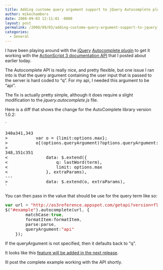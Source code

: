 ```yaml
---
title: Adding custome query argument support to jQuery Autocomplete plugin
author: mikechambers
date: 2008-09-03 12:11:01 -0800
layout: post
permalink: /2008/09/03/adding-custome-query-argument-support-to-jquery-autocomplete-plugin/
categories:
  - General
---
```



I have been playing around with the [jQuery][1] [Autocomplete plugin][2] to get it working with the [ActionScript 3 documentation API][3] that I posted about earlier today.

The Autocomplete API is really nice, and pretty flexible, but one issue I ran into is that the query argument containing the user input that is passed to the server is hard coded to &#8220;q&#8221;. For my api, I needed this argument to be &#8220;api&#8221;.  
<!--more-->

  
The fix is actually pretty simple, although it does require a slight modification to the *jquery.autocomplete.js* file.

Here is a diff that shows the change for the AutoComplete library version 1.0.2:

`
<pre>340a341,343
> 			var o = {limit:options.max};
> 			o[(options.queryArgument)?options.queryArgument:"q"] = lastWord(term);			
> 			
348,351c351
< 				data: $.extend({
< 					q: lastWord(term),
< 					limit: options.max
< 				}, extraParams),
---
> 				data: $.extend(o, extraParams),
`</pre> 
You can then pass in the value that should be use for the query term like so:

<div class="highlight">
  <pre><span style="color: #008000; font-weight: bold">var</span> url <span style="color: #666666">=</span> <span style="color: #BA2121">"http://as3reference.appspot.com/getapi?version=flex3"</span><span style="color: #666666">;</span>
$(<span style="color: #BA2121">"#example"</span>).autocomplete(url<span style="color: #666666">,</span> {
	 	matchCase<span style="color: #666666">:</span><span style="color: #008000; font-weight: bold">true</span><span style="color: #666666">,</span>
		formatItem<span style="color: #666666">:</span>formatItem<span style="color: #666666">,</span>
		parse<span style="color: #666666">:</span>parse<span style="color: #666666">,</span>
		queryArgument<span style="color: #666666">:</span><span style="color: #BA2121">"api"</span>
	});
</pre>
</div>

If the queryArgument is not specified, then it defaults back to "q".

It looks like this [feature will be added in the next release][4].

Ill post the complete example working with the API shortly.

 [1]: http://jquery.com/
 [2]: http://bassistance.de/jquery-plugins/jquery-plugin-autocomplete/
 [3]: http://www.mikechambers.com/blog/2008/09/03/actionscript-3-api-service-on-google-app-engine/
 [4]: http://groups.google.com/group/jquery-en/browse_thread/thread/77da50f112fcfbb5/1448caf5592fff99?lnk=gst&q=autocomplete+q+#1448caf5592fff99